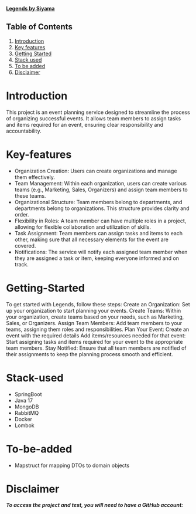 [**Legends by Siyama**](https://legends-5g0z.onrender.com/swagger-ui/index.html?continue)

## Table of Contents
1. [Introduction](#introduction)
2. [Key features](#key-features)
3. [Getting Started](#getting-Started)
4. [Stack used](#stack-used)
5. [To be added](#to-be-added)
6. [Disclaimer](#disclaimer)

# Introduction

This project is an event planning service designed to streamline the process of organizing successful events.
It allows team members to assign tasks and items required for an event, ensuring clear responsibility and accountability.

# Key-features
* Organization Creation: Users can create organizations and manage them effectively.
* Team Management: Within each organization, users can create various teams (e.g., Marketing, Sales, Organizers) and assign team members to these teams.
* Organizational Structure: Team members belong to departments, and departments belong to organizations. This structure provides clarity and order.
* Flexibility in Roles: A team member can have multiple roles in a project, allowing for flexible collaboration and utilization of skills.
* Task Assignment: Team members can assign tasks and items to each other, making sure that all necessary elements for the event are covered.
* Notifications: The service will notify each assigned team member when they are assigned a task or item, keeping everyone informed and on track.

# Getting-Started
To get started with Legends, follow these steps:
Create an Organization: Set up your organization to start planning your events.
Create Teams: Within your organization, create teams based on your needs, such as Marketing, Sales, or Organizers.
Assign Team Members: Add team members to your teams, assigning them roles and responsibilities.
Plan Your Event: Create an event with the required details
Add items/resources needed for that event: Start assigning tasks and items required for your event to the appropriate team members.
Stay Notified: Ensure that all team members are notified of their assignments to keep the planning process smooth and efficient.


# Stack-used
* SpringBoot
* Java 17
* MongoDB
* RabbitMQ
* Docker
* Lombok

# To-be-added
* Mapstruct for mapping DTOs to domain objects

# Disclaimer
**_To access the project and test, you will need to have a GitHub account:_**


